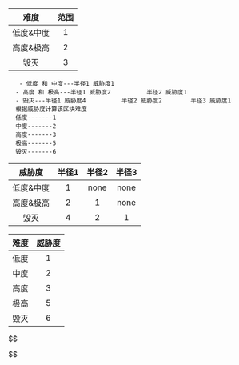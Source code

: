 |难度  | 范围  |
|:---:|:---:| 
|低度&中度|1|
|高度&极高|2|
|毁灭|3|


       - 低度 和 中度---半径1 威胁度1
      - 高度 和 极高---半径1 威胁度2          半径2 威胁度1
      - 毁灭---半径1 威胁度4          半径2 威胁度2        半径3 威胁度1
      根据威胁度计算该区块难度
      低度-------1
      中度-------2
      高度-------3
      极高-------5
      毁灭-------6
  


| 威胁度  | 半径1  | 半径2  | 半径3  |  
|:---:|:---:|:---:|:---:|
|低度&中度|1|none|none|
|高度&极高|2|1|none|
|毁灭|4|2|1|  


|难度  | 威胁度  |
|:---:|:---:| 
|低度|1|
|中度|2|
|高度|3|
|极高|5|
|毁灭|6|


$$

$$

